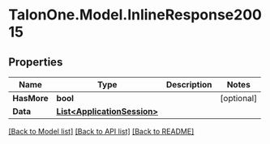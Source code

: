 # TalonOne.Model.InlineResponse20015
## Properties

Name | Type | Description | Notes
------------ | ------------- | ------------- | -------------
**HasMore** | **bool** |  | [optional] 
**Data** | [**List&lt;ApplicationSession&gt;**](ApplicationSession.md) |  | 

[[Back to Model list]](../README.md#documentation-for-models) [[Back to API list]](../README.md#documentation-for-api-endpoints) [[Back to README]](../README.md)


